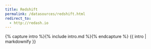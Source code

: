 ```yaml
---
title: Redshift
permalink: /datasources/redshift.html
redirect_to:
  - http://redash.io
---
```


{% capture intro %}{% include intro.md %}{% endcapture %}
{{ intro | markdownify }}

